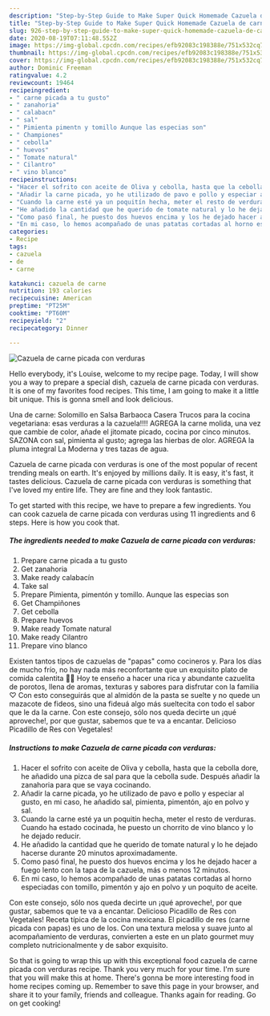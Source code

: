 ```yaml
---
description: "Step-by-Step Guide to Make Super Quick Homemade Cazuela de carne picada con verduras"
title: "Step-by-Step Guide to Make Super Quick Homemade Cazuela de carne picada con verduras"
slug: 926-step-by-step-guide-to-make-super-quick-homemade-cazuela-de-carne-picada-con-verduras
date: 2020-08-19T07:11:48.552Z
image: https://img-global.cpcdn.com/recipes/efb92083c198388e/751x532cq70/cazuela-de-carne-picada-con-verduras-foto-principal.jpg
thumbnail: https://img-global.cpcdn.com/recipes/efb92083c198388e/751x532cq70/cazuela-de-carne-picada-con-verduras-foto-principal.jpg
cover: https://img-global.cpcdn.com/recipes/efb92083c198388e/751x532cq70/cazuela-de-carne-picada-con-verduras-foto-principal.jpg
author: Dominic Freeman
ratingvalue: 4.2
reviewcount: 19464
recipeingredient:
- " carne picada a tu gusto"
- " zanahoria"
- " calabacn"
- " sal"
- " Pimienta pimentn y tomillo Aunque las especias son"
- " Championes"
- " cebolla"
- " huevos"
- " Tomate natural"
- " Cilantro"
- " vino blanco"
recipeinstructions:
- "Hacer el sofrito con aceite de Oliva y cebolla, hasta que la cebolla dore, he añadido una pizca de sal para que la cebolla sude. Después añadir la zanahoria para que se vaya cocinando."
- "Añadir la carne picada, yo he utilizado de pavo e pollo y especiar al gusto, en mi caso, he añadido sal, pimienta, pimentón, ajo en polvo y sal."
- "Cuando la carne esté ya un poquitín hecha, meter el resto de verduras. Cuando ha estado cocinada, he puesto un chorrito de vino blanco y lo he dejado reducir."
- "He añadido la cantidad que he querido de tomate natural y lo he dejado hacerse durante 20 minutos aproximadamente."
- "Como pasó final, he puesto dos huevos encima y los he dejado hacer a fuego lento con la tapa de la cazuela, más o menos 12 minutos."
- "En mi caso, lo hemos acompañado de unas patatas cortadas al horno especiadas con tomillo, pimentón y ajo en polvo y un poquito de aceite."
categories:
- Recipe
tags:
- cazuela
- de
- carne

katakunci: cazuela de carne 
nutrition: 193 calories
recipecuisine: American
preptime: "PT25M"
cooktime: "PT60M"
recipeyield: "2"
recipecategory: Dinner

---
```



![Cazuela de carne picada con verduras](https://img-global.cpcdn.com/recipes/efb92083c198388e/751x532cq70/cazuela-de-carne-picada-con-verduras-foto-principal.jpg)

Hello everybody, it's Louise, welcome to my recipe page. Today, I will show you a way to prepare a special dish, cazuela de carne picada con verduras. It is one of my favorites food recipes. This time, I am going to make it a little bit unique. This is gonna smell and look delicious.

Una de carne: Solomillo en Salsa Barbaoca Casera Trucos para la cocina vegetariana: esas verduras a la cazuela!!!! AGREGA la carne molida, una vez que cambie de color, añade el jitomate picado, cocina por cinco minutos. SAZONA con sal, pimienta al gusto; agrega las hierbas de olor. AGREGA la pluma integral La Moderna y tres tazas de agua.

Cazuela de carne picada con verduras is one of the most popular of recent trending meals on earth. It's enjoyed by millions daily. It is easy, it's fast, it tastes delicious. Cazuela de carne picada con verduras is something that I've loved my entire life. They are fine and they look fantastic.


To get started with this recipe, we have to prepare a few ingredients. You can cook cazuela de carne picada con verduras using 11 ingredients and 6 steps. Here is how you cook that.

<!--inarticleads1-->

##### The ingredients needed to make Cazuela de carne picada con verduras:

1. Prepare  carne picada a tu gusto
1. Get  zanahoria
1. Make ready  calabacín
1. Take  sal
1. Prepare  Pimienta, pimentón y tomillo. Aunque las especias son
1. Get  Champiñones
1. Get  cebolla
1. Prepare  huevos
1. Make ready  Tomate natural
1. Make ready  Cilantro
1. Prepare  vino blanco


Existen tantos tipos de cazuelas de &#34;papas&#34; como cocineros y. Para los días de mucho frío, no hay nada más reconfortante que un exquisito plato de comida calentita 🍜😋 Hoy te enseño a hacer una rica y abundante cazuelita de porotos, llena de aromas, texturas y sabores para disfrutar con la familia ♡ Con esto conseguirás que al almidón de la pasta se suelte y no quede un mazacote de fideos, sino una fideuá algo más sueltecita con todo el sabor que le da la carne. Con este consejo, sólo nos queda decirte un ¡qué aproveche!, por que gustar, sabemos que te va a encantar. Delicioso Picadillo de Res con Vegetales! 

<!--inarticleads2-->

##### Instructions to make Cazuela de carne picada con verduras:

1. Hacer el sofrito con aceite de Oliva y cebolla, hasta que la cebolla dore, he añadido una pizca de sal para que la cebolla sude. Después añadir la zanahoria para que se vaya cocinando.
1. Añadir la carne picada, yo he utilizado de pavo e pollo y especiar al gusto, en mi caso, he añadido sal, pimienta, pimentón, ajo en polvo y sal.
1. Cuando la carne esté ya un poquitín hecha, meter el resto de verduras. Cuando ha estado cocinada, he puesto un chorrito de vino blanco y lo he dejado reducir.
1. He añadido la cantidad que he querido de tomate natural y lo he dejado hacerse durante 20 minutos aproximadamente.
1. Como pasó final, he puesto dos huevos encima y los he dejado hacer a fuego lento con la tapa de la cazuela, más o menos 12 minutos.
1. En mi caso, lo hemos acompañado de unas patatas cortadas al horno especiadas con tomillo, pimentón y ajo en polvo y un poquito de aceite.


Con este consejo, sólo nos queda decirte un ¡qué aproveche!, por que gustar, sabemos que te va a encantar. Delicioso Picadillo de Res con Vegetales! Receta típica de la cocina mexicana. El picadillo de res (carne picada con papas) es uno de los. Con una textura melosa y suave junto al acompañamiento de verduras, convierten a este en un plato gourmet muy completo nutricionalmente y de sabor exquisito. 

So that is going to wrap this up with this exceptional food cazuela de carne picada con verduras recipe. Thank you very much for your time. I'm sure that you will make this at home. There's gonna be more interesting food in home recipes coming up. Remember to save this page in your browser, and share it to your family, friends and colleague. Thanks again for reading. Go on get cooking!
